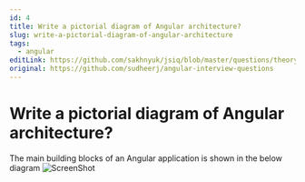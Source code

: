 ```yaml
---
id: 4
title: Write a pictorial diagram of Angular architecture?
slug: write-a-pictorial-diagram-of-angular-architecture
tags:
  - angular
editLink: https://github.com/sakhnyuk/jsiq/blob/master/questions/theory/angular/4.md
original: https://github.com/sudheerj/angular-interview-questions
---
```


# Write a pictorial diagram of Angular architecture?

The main building blocks of an Angular application is shown in the below diagram ![ScreenShot](images/architecture.png)
